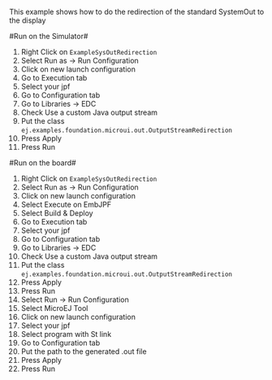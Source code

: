 This example shows how to do the redirection of the standard SystemOut to the display

#Run on the Simulator#
1. Right Click on `ExampleSysOutRedirection`
2. Select Run as -> Run Configuration 
3. Click on new launch configuration
4. Go to Execution tab
5. Select your jpf 
6. Go to Configuration tab
7. Go to Libraries -> EDC
8. Check Use a custom Java output stream
9. Put the class `ej.examples.foundation.microui.out.OutputStreamRedirection`
10. Press Apply
11. Press Run

#Run on the board#
1. Right Click on `ExampleSysOutRedirection`
2. Select Run as -> Run Configuration 
3. Click on new launch configuration
4. Select Execute on EmbJPF
5. Select Build & Deploy
6. Go to Execution tab
7. Select your jpf 
6. Go to Configuration tab
7. Go to Libraries -> EDC
8. Check Use a custom Java output stream
9. Put the class `ej.examples.foundation.microui.out.OutputStreamRedirection`
15. Press Apply
16. Press Run
17. Select Run -> Run Configuration
18. Select MicroEJ Tool
19. Click on new launch configuration
20. Select your jpf 
21. Select program with St link
22. Go to Configuration tab
23. Put the path to the generated .out file
24. Press Apply
25. Press Run

